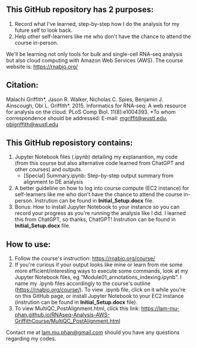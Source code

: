## This GitHub repository has 2 purposes:
1. Record what I've learned, step-by-step how I do the analysis for my future self to look back.
2. Help other self-learners like me who don't have the chance to attend the course in-person.

We'll be learning not only tools for bulk and single-cell RNA-seq analysis but also cloud computing with Amazon Web Services (AWS). 
The course website is: https://rnabio.org/

## Citation: 
Malachi Griffith*, Jason R. Walker, Nicholas C. Spies, Benjamin J. Ainscough, Obi L. Griffith*. 2015. Informatics for RNA-seq: A web resource for analysis on the cloud. PLoS Comp Biol. 11(8):e1004393. 
*To whom correspondence should be addressed: E-mail: mgriffit@wustl.edu, obigriffith@wustl.edu

## This GitHub reposistory contains:
1. Jupyter Notebook files (.ipynb) detailing my explanantion, my code (from this course but also alternative code learned from ChatGPT and other courses) and outputs.
   - [Special] Summary.ipynb: Step-by-step output summary from alignment to DE analysis   
2. A better guideline on how to log into course compute (EC2 instance) for self-learners like me who don't have the chance to attend the course in-person. Instrution can be found in **Initial_Setup.docx** file.
3. Bonus: How to install Jupyter Notebook to your instance so you can record your progress as you're running the analysis like I did. I learned this from ChatGPT, so thanks, ChatGPT! Instrution can be found in **Initial_Setup.docx** file.

## How to use:
1. Follow the course's instruction: https://rnabio.org/course/
2. If you're curious if your output looks like mine or learn from me some more efficient/interesting ways to execute some commands, look at my Jupyter Notebook files, eg "Module01_annotations_indexing.ipynb". I name my .ipynb files accordingly to the course's outline (https://rnabio.org/course/). To view .ipynb file, click on it while you're on this GitHub page, or install Jupyter Notebook to your EC2 instance (instrution can be found in **Initial_Setup.docx** file).
3. To view MultiQC_PostAlignment.html, click this link: https://lam-mu-phan.github.io/RNAseq-Analysis-AWS-GriffithCourse/MultiQC_PostAlignment.html 

Contact me at lam.mu.phan@gmail.com should you have any questions regarding my codes.
